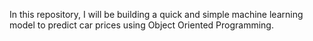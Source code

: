 In this repository, I will be building a quick and simple machine learning model to predict car prices using Object Oriented Programming.